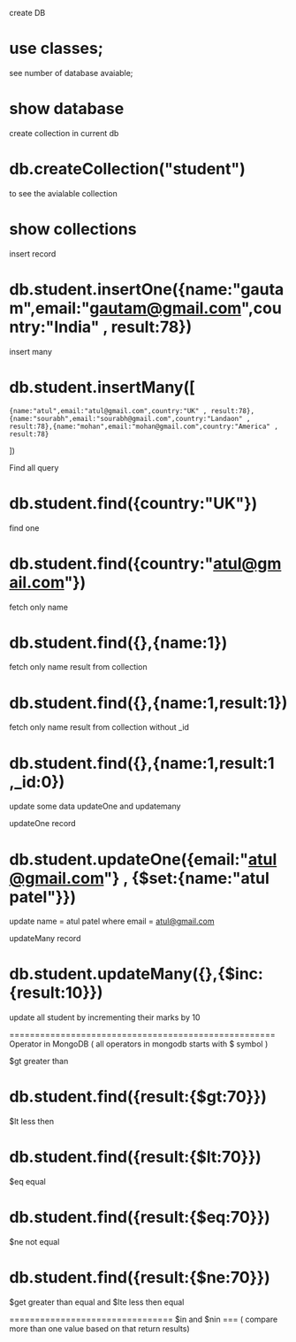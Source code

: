 create DB

# use classes;

see number of database avaiable;

# show database

create collection in current db

# db.createCollection("student")

to see the avialable collection

# show collections

insert record

# db.student.insertOne({name:"gautam",email:"gautam@gmail.com",country:"India" , result:78})

insert many

# db.student.insertMany([

    {name:"atul",email:"atul@gmail.com",country:"UK" , result:78},
    {name:"sourabh",email:"sourabh@gmail.com",country:"Landaon" , result:78},{name:"mohan",email:"mohan@gmail.com",country:"America" , result:78}

])

Find all query

# db.student.find({country:"UK"})

find one

# db.student.find({country:"atul@gmail.com"})

fetch only name

# db.student.find({},{name:1})

fetch only name result from collection

# db.student.find({},{name:1,result:1})

fetch only name result from collection without \_id

# db.student.find({},{name:1,result:1 ,\_id:0})

update some data
updateOne and updatemany

updateOne record

# db.student.updateOne({email:"atul@gmail.com"} , {$set:{name:"atul patel"}})

update name = atul patel where email = atul@gmail.com

updateMany record

# db.student.updateMany({},{$inc:{result:10}})

update all student by incrementing their marks by 10

====================================================
Operator in MongoDB ( all operators in mongodb starts with $ symbol )

$gt greater than

# db.student.find({result:{$gt:70}})

$lt less then

# db.student.find({result:{$lt:70}})

$eq equal

# db.student.find({result:{$eq:70}})

$ne not equal

# db.student.find({result:{$ne:70}})

$get greater than equal and $lte less then equal


================================
$in  and $nin
===  ( compare more than one value based on  that return results)

